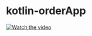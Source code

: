 # kotlin-orderApp
[![Watch the video](https://i.imgur.com/vKb2F1B.png)](https://youtu.be/vt5fpE0bzSY)
